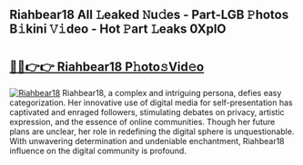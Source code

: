 ## Riahbear18 All 𝙻eaked 𝙽u𝚍es - Part-LGB 𝙿hotos B𝚒kini 𝚅𝚒deo - Hot 𝙿art 𝙻eaks 0XplO

# <h2><a href="http://ld7jonz.urlbe.top/?page=Riahbear18">🔗🔗👉👉 Riahbear18 P𝚑oto𝚜Vid𝚎o</a></h2>

[![Riahbear18](https://i.imgur.com/eBuTRDB.gif)](http://ld7jonz.urlbe.top/?page=Riahbear18)
Riahbear18, a complex and intriguing persona, defies easy categorization. Her innovative use of digital media for self-presentation has captivated and enraged followers, stimulating debates on privacy, artistic expression, and the essence of online communities. Though her future plans are unclear, her role in redefining the digital sphere is unquestionable. With unwavering determination and undeniable enchantment, Riahbear18 influence on the digital community is profound.
